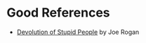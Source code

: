 # Good References

* [Devolution of Stupid People](https://www.youtube.com/watch?v=Sf8R5ZlDiJg) by Joe Rogan